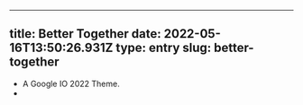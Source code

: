 
---
title: Better Together 
date: 2022-05-16T13:50:26.931Z
type: entry
slug: better-together
---
* A Google IO 2022 Theme.
* 

